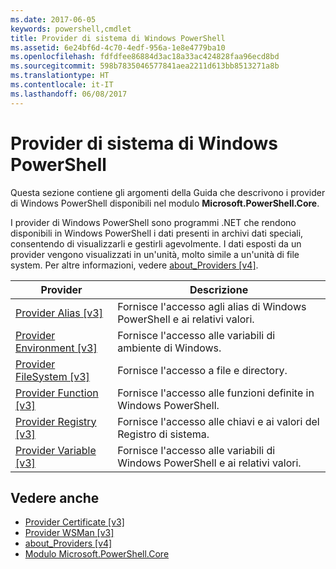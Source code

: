 ```yaml
---
ms.date: 2017-06-05
keywords: powershell,cmdlet
title: Provider di sistema di Windows PowerShell
ms.assetid: 6e24bf6d-4c70-4edf-956a-1e8e4779ba10
ms.openlocfilehash: fdfdfee86884d3ac18a33ac424828faa96ecd8bd
ms.sourcegitcommit: 598b7835046577841aea2211d613bb8513271a8b
ms.translationtype: HT
ms.contentlocale: it-IT
ms.lasthandoff: 06/08/2017
---
```

# <a name="windows-powershell-core-providers"></a>Provider di sistema di Windows PowerShell
Questa sezione contiene gli argomenti della Guida che descrivono i provider di Windows PowerShell disponibili nel modulo **Microsoft.PowerShell.Core**.

I provider di Windows PowerShell sono programmi .NET che rendono disponibili in Windows PowerShell i dati presenti in archivi dati speciali, consentendo di visualizzarli e gestirli agevolmente. I dati esposti da un provider vengono visualizzati in un'unità, molto simile a un'unità di file system. Per altre informazioni, vedere [about_Providers [v4]](https://technet.microsoft.com/en-us/library/2d9b3f32-be78-49ad-a547-21231c803242).

|Provider|Descrizione|
|------------|---------------|
|[Provider Alias [v3]](https://technet.microsoft.com/en-us/library/dce3f872-aeff-4eb2-8b38-876cd612fc29)|Fornisce l'accesso agli alias di Windows PowerShell e ai relativi valori.|
|[Provider Environment [v3]](https://technet.microsoft.com/en-us/library/94fcd05d-e702-4706-9b7d-ad7e5fd0ec09)|Fornisce l'accesso alle variabili di ambiente di Windows.|
|[Provider FileSystem [v3]](https://technet.microsoft.com/en-us/library/0e494537-dfdf-437a-8b27-c21e30aa1f9f)|Fornisce l'accesso a file e directory.|
|[Provider Function [v3]](https://technet.microsoft.com/en-us/library/7dfc92f4-9a88-4399-978d-6d5d224b3e76)|Fornisce l'accesso alle funzioni definite in Windows PowerShell.|
|[Provider Registry [v3]](https://technet.microsoft.com/en-us/library/d3c8013c-8caa-48d7-9feb-bfef0d95926e)|Fornisce l'accesso alle chiavi e ai valori del Registro di sistema.|
|[Provider Variable [v3]](https://technet.microsoft.com/en-us/library/78dbcbbd-7946-4b9b-b75b-146f247f821c)|Fornisce l'accesso alle variabili di Windows PowerShell e ai relativi valori.|

## <a name="see-also"></a>Vedere anche
- [Provider Certificate [v3]](https://technet.microsoft.com/en-us/library/3f743541-d0c6-4670-809a-b16fb01f7c4d)
- [Provider WSMan [v3]](https://technet.microsoft.com/en-us/library/4c3d8d36-4f7a-4211-996f-64110e4b2eb7)
- [about_Providers [v4]](https://technet.microsoft.com/en-us/library/2d9b3f32-be78-49ad-a547-21231c803242)
- [Modulo Microsoft.PowerShell.Core](Microsoft.PowerShell.Core-Module.md)

